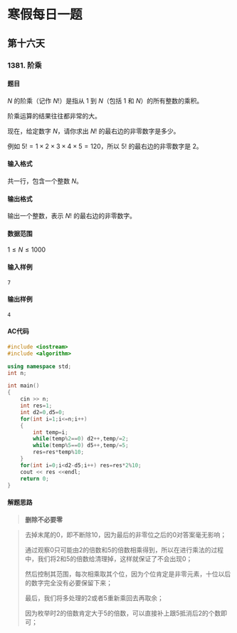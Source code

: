 # 寒假每日一题

## 第十六天

### 1381. 阶乘

#### 题目

$N$ 的阶乘（记作 $N!$）是指从 $1$ 到 $N$（包括 $1$ 和 $N$）的所有整数的乘积。

阶乘运算的结果往往都非常的大。

现在，给定数字 $N$，请你求出 $N!$ 的最右边的非零数字是多少。

例如 $5!=1×2×3×4×5=120$，所以 $5!$ 的最右边的非零数字是 $2$。

#### 输入格式

共一行，包含一个整数 $N$。

#### 输出格式

输出一个整数，表示 $N!$ 的最右边的非零数字。

#### 数据范围

$1≤N≤1000$

#### 输入样例

```
7
```

#### 输出样例

```
4
```

#### AC代码

```c++
#include <iostream>
#include <algorithm>

using namespace std;
int n;

int main()
{
    cin >> n;
    int res=1;
    int d2=0,d5=0;
    for(int i=1;i<=n;i++)
    {
        int temp=i;
        while(temp%2==0) d2++,temp/=2;
        while(temp%5==0) d5++,temp/=5;
        res=res*temp%10;
    }
    for(int i=0;i<d2-d5;i++) res=res*2%10;
    cout << res <<endl;
    return 0;
}
```

#### 解题思路

> **删除不必要零**

>去掉末尾的0，即不断除10，因为最后的非零位之后的0对答案毫无影响；
>
>通过观察0只可能由2的倍数和5的倍数相乘得到，所以在进行乘法的过程中，我们将2和5的倍数给清理掉，这样就保证了不会出现0；
>
>然后控制其范围，每次相乘取其个位，因为个位肯定是非零元素，十位以后的数字完全没有必要保留下来；
>
>最后，我们将多处理的2或者5重新乘回去再取余；
>
>因为枚举时2的倍数肯定大于5的倍数，可以直接补上跟5抵消后2的个数即可；

